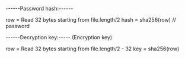 ﻿

------Password hash:------

row = Read 32 bytes starting from file.length/2 
hash = sha256(row) // password

------Decryption key:----- (Encryption key)

row = Read 32 bytes starting from file.length/2 - 32
key = sha256(row)